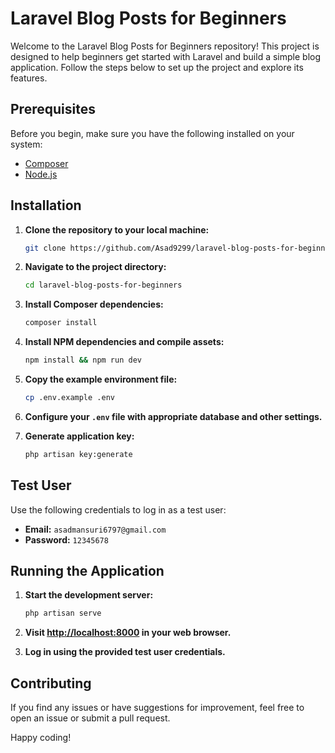 # Laravel Blog Posts for Beginners

Welcome to the Laravel Blog Posts for Beginners repository! This project is designed to help beginners get started with Laravel and build a simple blog application. Follow the steps below to set up the project and explore its features.

## Prerequisites
Before you begin, make sure you have the following installed on your system:

- [Composer](https://getcomposer.org/)
- [Node.js](https://nodejs.org/)

## Installation

1. **Clone the repository to your local machine:**
    ```bash
    git clone https://github.com/Asad9299/laravel-blog-posts-for-beginners.git
    ```

2. **Navigate to the project directory:**
    ```bash
    cd laravel-blog-posts-for-beginners
    ```

3. **Install Composer dependencies:**
    ```bash
    composer install
    ```

4. **Install NPM dependencies and compile assets:**
    ```bash
    npm install && npm run dev
    ```

5. **Copy the example environment file:**
    ```bash
    cp .env.example .env
    ```

6. **Configure your `.env` file with appropriate database and other settings.**

7. **Generate application key:**
    ```bash
    php artisan key:generate
    ```

## Test User

Use the following credentials to log in as a test user:

- **Email:** `asadmansuri6797@gmail.com`
- **Password:** `12345678`

## Running the Application

1. **Start the development server:**
    ```bash
    php artisan serve
    ```

2. **Visit [http://localhost:8000](http://localhost:8000) in your web browser.**

3. **Log in using the provided test user credentials.**

## Contributing

If you find any issues or have suggestions for improvement, feel free to open an issue or submit a pull request.

Happy coding!
